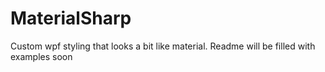 # MaterialSharp
Custom wpf styling that looks a bit like material. Readme will be filled with examples soon